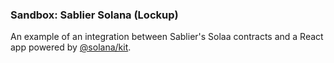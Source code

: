 ### Sandbox: Sablier Solana (Lockup)

An example of an integration between Sablier's Solaa contracts and a React app powered by
[@solana/kit](https://github.com/anza-xyz/kit).
